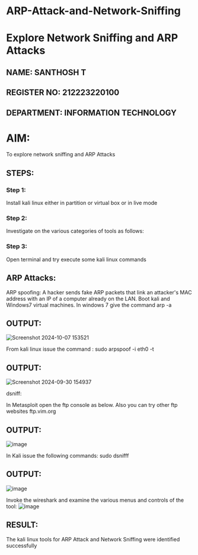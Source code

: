 # ARP-Attack-and-Network-Sniffing
# Explore Network Sniffing and ARP Attacks

## NAME: SANTHOSH T
## REGISTER NO: 212223220100
## DEPARTMENT: INFORMATION TECHNOLOGY

# AIM:

To explore network sniffing and ARP Attacks

## STEPS:

### Step 1:

Install kali linux either in partition or virtual box or in live mode

### Step 2:

Investigate on the various categories of tools as follows:


### Step 3:
Open terminal and try execute some kali linux commands

## ARP Attacks:  
ARP spoofing: A hacker sends fake ARP packets that link an attacker's MAC address with an IP of a computer already on the LAN. 
Boot kali and Windows7 virtual machines.
In windows 7 give the command arp -a
## OUTPUT:
![Screenshot 2024-10-07 153521](https://github.com/user-attachments/assets/c0dfbff0-a25a-4437-82ae-3a9d57c5d230)


From kali linux issue the command :
sudo arpspoof -i eth0 -t <target system> <gateway>
## OUTPUT:
![Screenshot 2024-09-30 154937](https://github.com/user-attachments/assets/e0196d6c-3921-40ee-8f1a-b391bd2f3303)


 dsniff:






In Metasploit open the ftp console as below. Also you can try other ftp websites ftp.vim.org
## OUTPUT:
![image](https://github.com/user-attachments/assets/a8758039-1a76-48ac-aadc-aa1f170879cf)




In Kali issue the following commands:
sudo dsnifff
## OUTPUT:

![image](https://github.com/user-attachments/assets/6d361b52-f005-451c-88e7-6f5489e97179)


Invoke the wireshark and examine the various menus  and controls of the tool:
![image](https://github.com/user-attachments/assets/7128b672-a90e-437e-b9d2-156725716cfe)


## RESULT:
The kali linux tools for ARP Attack and Network Sniffing were identified successfully
